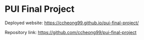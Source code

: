 # PUI Final Project

Deployed website: https://ccheong99.github.io/pui-final-project/

Repository link: https://github.com/ccheong99/pui-final-project
